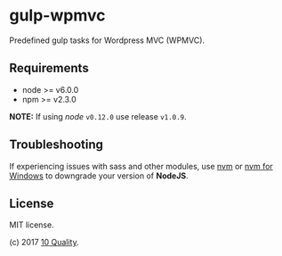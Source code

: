 # gulp-wpmvc

Predefined gulp tasks for Wordpress MVC (WPMVC).

## Requirements
* node >= v6.0.0
* npm >= v2.3.0

**NOTE:** If using *node* `v0.12.0` use release `v1.0.9`.

## Troubleshooting
If experiencing issues with sass and other modules, use [nvm](https://github.com/creationix/nvm) or [nvm for Windows](https://github.com/coreybutler/nvm-windows) to downgrade your version of **NodeJS**.

## License

MIT license.

(c) 2017 [10 Quality](http://www.10quality.com/).